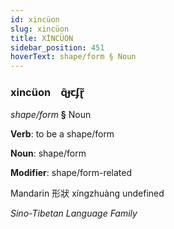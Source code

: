 ```yaml
---
id: xincüon
slug: xincüon
title: XİNCÜON
sidebar_position: 451
hoverText: shape/form § Noun
---
```


### xincüon&emsp;<span kind="abugida">ɋ̃ɟꞇʄɽ̃</span>

*shape/form* **§** Noun

**Verb**: to be a shape/form

**Noun**: shape/form

**Modifier**: shape/form-related

Mandarin 形狀 xíngzhuàng undefined

*Sino-Tibetan Language Family*